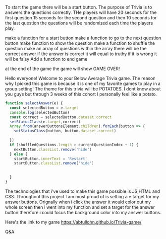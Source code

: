 To start the game there will be a start button.
The purpose of Trivia is to answers the questions correctly.
THe players will have 20 seconds for the first question
15 seconds for the second question and then 10 seconds for the last question
the questions will be randomized each time the players play.

make a function for a start button
make a function to go to the next question button
make function to show the question
make a function to shuffle the question
make an array of questions
within the array there will be the correct answer
if the answer is correct it will equal to truthy
if it is wrong it will be falsy
Add a function to end game


at the end of the game the game will show GAME OVER!





Hello everyone! Welcome to your Below Average Trivia game.
The reason why I picked this game is because it is one of my favorite games to play in a group setting! The theme for this trivia will be POTATOES. I dont know about you guys but through 3 weeks of this cohort I personally feel like a potato. 

<!-- <screenshots> -->
```js
function selectAnswer(e) {
  const selectedButton = e.target
  console.log(selectedButton)
  const correct = selectedButton.dataset.correct
  setStatusClass(e.target,correct)
  Array.from(answerButtonsElement.children).forEach(button => {
    setStatusClass(button, button.dataset.correct)
    
  })
  if (shuffledQuestions.length > currentQuestionIndex + 1) {
    nextButton.classList.remove('hide')
  } else {
    startButton.innerText = 'Restart'
    startButton.classList.remove('hide')
   
   
  }
}

```
The technologies that i've used to make this game possible is JS,HTML and CSS.
Throughout this project I am most proud of is setting a e.target for my answer buttons. Orignally when i click the answer it would color out my whole screen then i went into my function and set a target for the answer button therefore i could focus the background color into my answer buttons.

Here's the link to my game https://abtullohn.github.io/Trivia-game/

Q&A